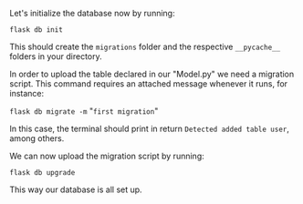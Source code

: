 

Let's initialize the database now by running:

`flask db init`

This should create the `migrations` folder and the respective `__pycache__` folders in your directory. 

In order to upload the table declared in our "Model.py" we need a migration script. This command requires an attached message whenever it runs, for instance:

`flask db migrate -m` "`first migration`"

In this case, the terminal should print in return `Detected added table user`, among others.

We can now upload the migration script by running:

`flask db upgrade`

This way our database is all set up. 